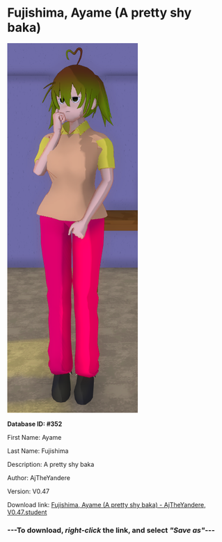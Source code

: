 # Fujishima, Ayame (A pretty shy baka)

<img src="https://raw.githubusercontent.com/Arbiter1223/Daigaku-Gurashi-Custom-Students/master/Students/Files/Fujishima%2C%20Ayame%20(A%20pretty%20shy%20baka).png" title="Fujishima, Ayame (A pretty shy baka) - AjTheYandere, V0.47">

**Database ID: #352**

First Name: Ayame

Last Name: Fujishima

Description: A pretty shy baka

Author: AjTheYandere

Version: V0.47

Download link: <a href="https://raw.githubusercontent.com/Arbiter1223/Daigaku-Gurashi-Custom-Students/master/Students/Files/Fujishima%2C%20Ayame%20(A%20pretty%20shy%20baka)%20-%20AjTheYandere%2C%20V0.47.student">Fujishima, Ayame (A pretty shy baka) - AjTheYandere, V0.47.student</a>

### ---**To download, _right-click_ the link, and select _"Save as"_**---
